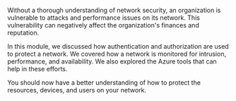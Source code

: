 Without a thorough understanding of network security, an organization is vulnerable to attacks and performance issues on its network. This vulnerability can negatively affect the organization's finances and reputation.

In this module, we discussed how authentication and authorization are used to protect a network. We covered how a network is monitored for intrusion, performance, and availability. We also explored the Azure tools that can help in these efforts.

You should now have a better understanding of how to protect the resources, devices, and users on your network.
